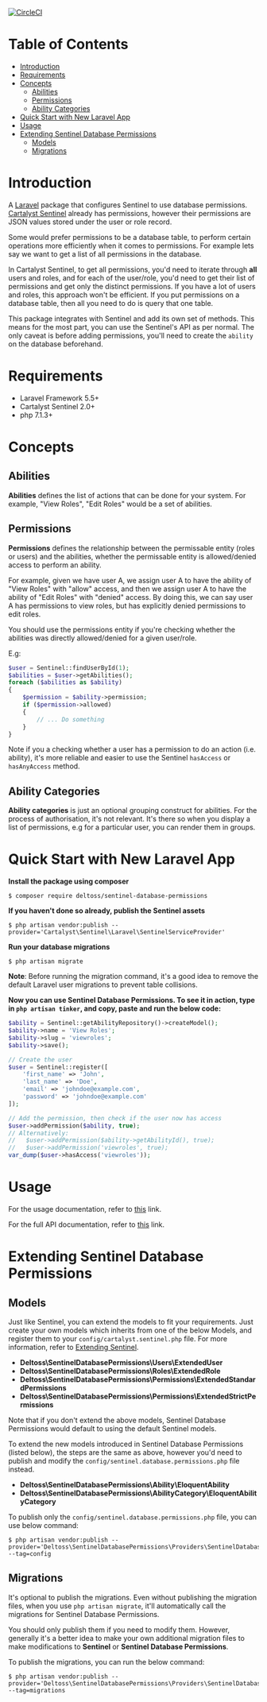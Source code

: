 [![CircleCI](https://circleci.com/gh/deltoss/sentinel-database-permissions.svg?style=svg)](https://circleci.com/gh/deltoss/sentinel-database-permissions)

# Table of Contents
- [Introduction](#introduction)
- [Requirements](#requirements)
- [Concepts](#concepts)
  * [Abilities](#concepts-abilities)
  * [Permissions](#concepts-permissions)
  * [Ability Categories](#concepts-ability-categories)
- [Quick Start with New Laravel App](#quick-start-with-new-laravel-app)
- [Usage](#usage)
- [Extending Sentinel Database Permissions](#extending-sentinel-database-permissions)
  * [Models](#models)
  * [Migrations](#migrations)

# <a name="introduction"></a>Introduction
A [Laravel](https://github.com/laravel/laravel) package that configures Sentinel to use database permissions. [Cartalyst Sentinel](https://cartalyst.com/manual/sentinel/2.0) already has permissions, however their permissions are JSON values stored under the user or role record.

Some would prefer permissions to be a database table, to perform certain operations more efficiently when it comes to permissions. For example lets say we want to get a list of all permissions in the database.

In Cartalyst Sentinel, to get all permissions, you'd need to iterate through __all__ users and roles, and for each of the user/role, you'd need to get their list of permissions and get only the distinct permissions. If you have a lot of users and roles, this approach won't be efficient. If you put permissions on a database table, then all you need to do is query that one table.

This package integrates with Sentinel and add its own set of methods. This means for the most part, you can use the Sentinel's API as per normal. The only caveat is before adding permissions, you'll need to create the `ability` on the database beforehand.

# <a name="requirements"></a>Requirements
* Laravel Framework 5.5+
* Cartalyst Sentinel 2.0+
* php 7.1.3+

# <a name="concepts"></a>Concepts

## <a name="concepts-abilities"></a>Abilities
**Abilities** defines the list of actions that can be done for your system. For example, "View Roles", "Edit Roles" would be a set of abilities.

## <a name="concepts-permissions"></a>Permissions
**Permissions** defines the relationship between the permissable entity (roles or users) and the abilities, whether the permissable entity is allowed/denied access to perform an ability.

For example, given we have user A, we assign user A to have the ability of "View Roles" with "allow" access, and then we assign user A to have the ability of "Edit Roles" with "denied" access. By doing this, we can say user A has permissions to view roles, but has explicitly denied permissions to edit roles.

You should use the permissions entity if you're checking whether the abilities was directly allowed/denied for a given user/role.

E.g:
```php
$user = Sentinel::findUserById(1);
$abilities = $user->getAbilities();
foreach ($abilities as $ability)
{
    $permission = $ability->permission;    
    if ($permission->allowed)
    {
        // ... Do something
    }
}
```

Note if you a checking whether a user has a permission to do an action (i.e. ability), it's more reliable and easier to use the Sentinel `hasAccess` or `hasAnyAccess` method.

## <a name="concepts-ability-categories"></a>Ability Categories
**Ability categories** is just an optional grouping construct for abilities. For the process of authorisation, it's not relevant. It's there so when you display a list of permissions, e.g for a particular user, you can render them in groups.


# <a name="quick-start-with-new-laravel-app"></a>Quick Start with New Laravel App
**Install the package using composer**

```shell
$ composer require deltoss/sentinel-database-permissions
```

**If you haven't done so already, publish the Sentinel assets**
```shell
$ php artisan vendor:publish --provider='Cartalyst\Sentinel\Laravel\SentinelServiceProvider'
```

**Run your database migrations**
```shell
$ php artisan migrate
```
**Note**: Before running the migration command, it's a good idea to remove the default Laravel user migrations to prevent table collisions.

**Now you can use Sentinel Database Permissions. To see it in action, type in `php artisan tinker`, and copy, paste and run the below code:**

```php
$ability = Sentinel::getAbilityRepository()->createModel();
$ability->name = 'View Roles';
$ability->slug = 'viewroles';
$ability->save();

// Create the user
$user = Sentinel::register([
    'first_name' => 'John',
    'last_name' => 'Doe',
    'email' => 'johndoe@example.com',
    'password' => 'johndoe@example.com'
]);

// Add the permission, then check if the user now has access
$user->addPermission($ability, true);
// Alternatively:
//   $user->addPermission($ability->getAbilityId(), true);
//   $user->addPermission('viewroles', true);
var_dump($user->hasAccess('viewroles'));
```

# <a name="usage"></a>Usage

For the usage documentation, refer to [this](docs/usage.md) link.

For the full API documentation, refer to [this](docs/api.md) link.

# <a name="extending-sentinel-database-permissions"></a>Extending Sentinel Database Permissions

## <a name="models"></a>Models

Just like Sentinel, you can extend the models to fit your requirements. Just create your own models which inherits from one of the below Models, and register them to your `config/cartalyst.sentinel.php` file. For more information, refer to [Extending Sentinel](https://github.com/cartalyst/sentinel/wiki/Extending-Sentinel).

* __Deltoss\SentinelDatabasePermissions\Users\ExtendedUser__
* __Deltoss\SentinelDatabasePermissions\Roles\ExtendedRole__
* __Deltoss\SentinelDatabasePermissions\Permissions\ExtendedStandardPermissions__
* __Deltoss\SentinelDatabasePermissions\Permissions\ExtendedStrictPermissions__

Note that if you don't extend the above models, Sentinel Database Permissions would default to using the default Sentinel models.

To extend the new models introduced in Sentinel Database Permissions (listed below), the steps are the same as above, however you'd need to publish and modify the `config/sentinel.database.permissions.php` file instead.

* __Deltoss\SentinelDatabasePermissions\Ability\EloquentAbility__
* __Deltoss\SentinelDatabasePermissions\AbilityCategory\EloquentAbilityCategory__

To publish only the `config/sentinel.database.permissions.php` file, you can use below command:
```shell
$ php artisan vendor:publish --provider='Deltoss\SentinelDatabasePermissions\Providers\SentinelDatabasePermissionsServiceProvider' --tag=config
```

## <a name="migrations"></a>Migrations
It's optional to publish the migrations. Even without publishing the migration files, when you use `php artisan migrate`, it'll automatically call the migrations for Sentinel Database Permissions.

You should only publish them if you need to modify them. However, generally it's a better idea to make your own additional migration files to make modifications to **Sentinel** or **Sentinel Database Permissions**.

To publish the migrations, you can run the below command:

```shell
$ php artisan vendor:publish --provider='Deltoss\SentinelDatabasePermissions\Providers\SentinelDatabasePermissionsServiceProvider' --tag=migrations
```